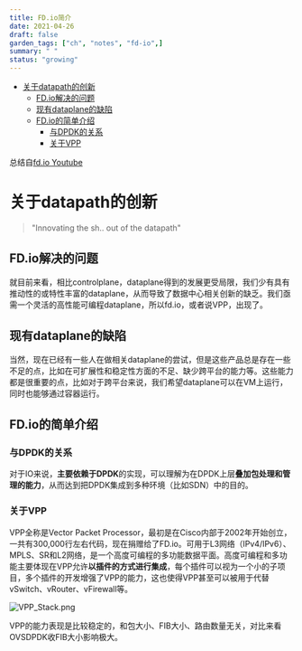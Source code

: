 ```yaml
---
title: FD.io简介
date: 2021-04-26
draft: false
garden_tags: ["ch", "notes", "fd-io",]
summary: " "
status: "growing"
---
```


- [关于datapath的创新](#关于datapath的创新)
  - [FD.io解决的问题](#fdio解决的问题)
  - [现有dataplane的缺陷](#现有dataplane的缺陷)
  - [FD.io的简单介绍](#fdio的简单介绍)
    - [与DPDK的关系](#与dpdk的关系)
    - [关于VPP](#关于vpp)


总结自[fd.io Youtube](https://www.youtube.com/watch?v=rfat_guzoEI)

# 关于datapath的创新

> "Innovating the sh.. out of the datapath"

## FD.io解决的问题

就目前来看，相比controlplane，dataplane得到的发展更受局限，我们少有具有推动性的或特性丰富的dataplane，从而导致了数据中心相关创新的缺乏。我们亟需一个灵活的高性能可编程dataplane，所以fd.io，或者说VPP，出现了。

## 现有dataplane的缺陷

当然，现在已经有一些人在做相关dataplane的尝试，但是这些产品总是存在一些不足的点，比如在可扩展性和稳定性方面的不足、缺少跨平台的能力等。这些能力都是很重要的点，比如对于跨平台来说，我们希望dataplane可以在VM上运行，同时也能够通过容器运行。

## FD.io的简单介绍

### 与DPDK的关系

对于IO来说，**主要依赖于DPDK**的实现，可以理解为在DPDK上层**叠加包处理和管理的能力**，从而达到把DPDK集成到多种环境（比如SDN）中的目的。

### 关于VPP

VPP全称是Vector Packet Processor，最初是在Cisco内部于2002年开始创立，一共有300,000行左右代码，现在捐赠给了FD.io。可用于L3网络（IPv4/IPv6）、MPLS、SR和L2网络，是一个高度可编程的多功能数据平面。高度可编程和多功能主要体现在VPP允许**以插件的方式进行集成**，每个插件可以视为一个小的子项目，多个插件的开发增强了VPP的能力，这也使得VPP甚至可以被用于代替vSwitch、vRouter、vFirewall等。

![VPP_Stack.png](https://p6-juejin.byteimg.com/tos-cn-i-k3u1fbpfcp/5e1b621683f64a47b8c6b7df79b2dcd0~tplv-k3u1fbpfcp-watermark.image)

VPP的能力表现是比较稳定的，和包大小、FIB大小、路由数量无关，对比来看OVSDPDK收FIB大小影响极大。